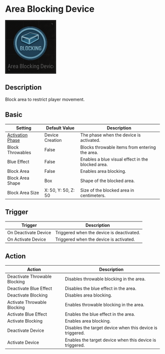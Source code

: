 # Area Blocking Device

![AreaBlocking Icon](../images/DeviceIcons/Device_AreaBlocking.png)

## Description

Block area to restrict player movement.

## Basic

| Setting                                      | Default Value     | Description                                      |
|----------------------------------------------|-------------------|--------------------------------------------------|
| [Activation Phase](../General/Common_Device_Settings.md#activation-phase) | Device Creation    | The phase when the device is activated.           |
| Block Throwables                             | False             | Blocks throwable items from entering the area.    |
| Blue Effect                                  | False             | Enables a blue visual effect in the blocked area. |
| Block Area                                   | False             | Enables area blocking.                           |
| Block Area Shape                             | Box               | Shape of the blocked area.                        |
| Block Area Size                              | X: 50, Y: 50, Z: 50 | Size of the blocked area in centimeters.         |

## Trigger

| Trigger                | Description                                                        |
|------------------------|--------------------------------------------------------------------|
| On Deactivate Device   | Triggered when the device is deactivated.                          |
| On Activate Device     | Triggered when the device is activated.                            |

## Action

| Action                        | Description                                                        |
|-------------------------------|--------------------------------------------------------------------|
| Deactivate Throwable Blocking | Disables throwable blocking in the area.                          |
| Deactivate Blue Effect        | Disables the blue effect in the area.                             |
| Deactivate Blocking           | Disables area blocking.                                            |
| Activate Throwable Blocking   | Enables throwable blocking in the area.                           |
| Activate Blue Effect          | Enables the blue effect in the area.                              |
| Activate Blocking             | Enables area blocking.                                             |
| Deactivate Device             | Disables the target device when this device is triggered.          |
| Activate Device               | Enables the target device when this device is triggered.           |
